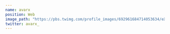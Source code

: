 ```yaml
---
name: avarx
position: Web
image_path: "https://pbs.twimg.com/profile_images/692961684714053634/eXHiqTcd_400x400.jpg"
twitter: avarx_
---
```


